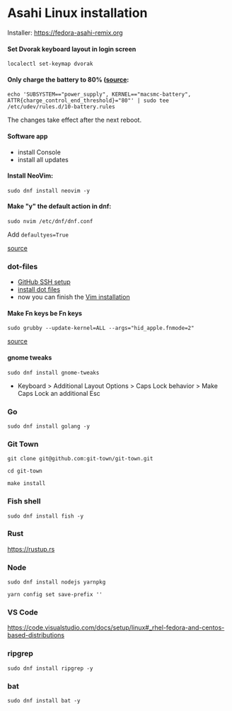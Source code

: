 # Asahi Linux installation

Installer: https://fedora-asahi-remix.org

#### Set Dvorak keyboard layout in login screen

```
localectl set-keymap dvorak
```

#### Only charge the battery to 80% ([source](https://social.treehouse.systems/@AsahiLinux/110560192550506827):

```
echo 'SUBSYSTEM=="power_supply", KERNEL=="macsmc-battery", ATTR{charge_control_end_threshold}="80"' | sudo tee /etc/udev/rules.d/10-battery.rules
```

The changes take effect after the next reboot.

#### Software app

- install Console
- install all updates

#### Install NeoVim:

```
sudo dnf install neovim -y
```

#### Make "y" the default action in dnf: 

```
sudo nvim /etc/dnf/dnf.conf
```

Add `defaultyes=True` 

[source](https://www.reddit.com/r/Fedora/comments/rpttto/make_y_the_default_action_in_dnf)

### dot-files

- [GitHub SSH setup](https://github.com/kevgo/dot-files/blob/main/guides/github.md)
- [install dot files](https://github.com/kevgo/dot-files/blob/main/guides/install-dotfiles.md)
- now you can finish the [Vim installation](vim_installation.md)

#### Make Fn keys be Fn keys

```
sudo grubby --update-kernel=ALL --args="hid_apple.fnmode=2"
```

[source](https://discussion.fedoraproject.org/t/customize-f-keys-to-work-without-having-to-press-fn-f-keys/87408)

#### gnome tweaks

```
sudo dnf install gnome-tweaks
```

- Keyboard > Additional Layout Options > Caps Lock behavior > Make Caps Lock an additional Esc

### Go

```
sudo dnf install golang -y
```

### Git Town

```
git clone git@github.com:git-town/git-town.git
```

```
cd git-town
```

```
make install
```

### Fish shell

```
sudo dnf install fish -y
```

### Rust

https://rustup.rs

### Node

```
sudo dnf install nodejs yarnpkg
```

```
yarn config set save-prefix ''
```

### VS Code

https://code.visualstudio.com/docs/setup/linux#_rhel-fedora-and-centos-based-distributions

### ripgrep

```
sudo dnf install ripgrep -y
```

### bat

```
sudo dnf install bat -y
```
